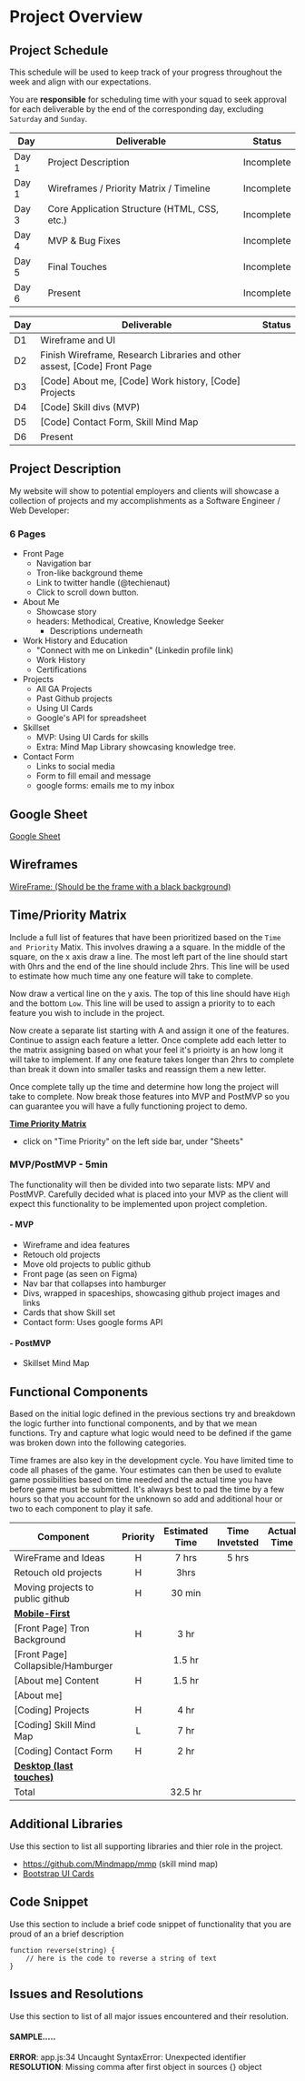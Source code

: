 # Project Overview

## Project Schedule

This schedule will be used to keep track of your progress throughout the week and align with our expectations.  

You are **responsible** for scheduling time with your squad to seek approval for each deliverable by the end of the corresponding day, excluding `Saturday` and `Sunday`.

|  Day | Deliverable | Status
|---|---| ---|
|Day 1| Project Description | Incomplete
|Day 1| Wireframes / Priority Matrix / Timeline | Incomplete
|Day 3| Core Application Structure (HTML, CSS, etc.) | Incomplete
|Day 4| MVP & Bug Fixes | Incomplete
|Day 5| Final Touches | Incomplete
|Day 6| Present | Incomplete

| Day  | Deliverable                                                  | Status |
| ---- | ------------------------------------------------------------ | ------ |
| D1   | Wireframe and UI                                             |        |
| D2   | Finish Wireframe, Research Libraries and other assest, [Code] Front Page |        |
| D3   | [Code] About me, [Code] Work history, [Code] Projects        |        |
| D4   | [Code] Skill divs (MVP)                                      |        |
| D5   | [Code] Contact Form, Skill Mind Map                          |        |
| D6   | Present                                                      |        |



## Project Description

My website will show to potential employers and clients will showcase a collection of projects and my accomplishments as a Software Engineer / Web Developer:

### 6 Pages 

- Front Page
  - Navigation bar
  - Tron-like background theme
  - Link to twitter handle (@techienaut)
  - Click to scroll down button.
- About Me
  - Showcase story
  - headers: Methodical, Creative, Knowledge Seeker
    - Descriptions underneath
- Work History and Education
  - "Connect with me on Linkedin" (Linkedin profile link)
  - Work History
  - Certifications
- Projects
  - All GA Projects
  - Past Github projects
  - Using UI Cards
  - Google's API for spreadsheet
- Skillset
  - MVP: Using UI Cards for skills
  - Extra: Mind Map Library showcasing knowledge tree.
- Contact Form
  - Links to social media
  - Form to fill email and message
  - google forms: emails me to my inbox

## Google Sheet

[Google Sheet](https://docs.google.com/spreadsheets/d/1DfAA8BO98XjX5GeqjctSKzKRZMktYXFHZGb8mR-fEQ0/edit?usp=sharing)

## Wireframes

 [WireFrame: (Should be the frame with a black background)](https://www.figma.com/file/3scDXZePjvadqEBwMG139M/Untitled?node-id=0%3A1)

## Time/Priority Matrix 

Include a full list of features that have been prioritized based on the `Time and Priority` Matix.  This involves drawing a a square.  In the middle of the square, on the x axis draw a line.  The most left part of the line should start with 0hrs and the end of the line should include 2hrs.  This line will be used to estimate how much time any one feature will take to complete. 

Now draw a vertical line on the y axis.  The top of this line should have `High` and the bottom `Low`.  This line will be used to assign a priority to to each feature you wish to include in the project.  

Now create a separate list starting with A and assign it one of the features.  Continue to assign each feature a letter.  Once complete add each letter to the matrix assigning based on what your feel it's prioirty is an how long it will take to implement. If any one feature takes longer than 2hrs to complete than break it down into smaller tasks and reassign them a new letter. 

Once complete tally up the time and determine how long the project will take to complete. Now break those features into MVP and PostMVP so you can guarantee you will have a fully functioning project to demo. 

**[Time Priority Matrix](https://www.figma.com/file/3scDXZePjvadqEBwMG139M/Untitled?node-id=3%3A0)**

- click on "Time Priority" on the left side bar, under "Sheets"

### MVP/PostMVP - 5min

The functionality will then be divided into two separate lists: MPV and PostMVP.  Carefully decided what is placed into your MVP as the client will expect this functionality to be implemented upon project completion.  

#### - MVP

- Wireframe and idea features
- Retouch old projects
- Move old projects to public github
- Front page (as seen on Figma)
- Nav bar that collapses into hamburger 
- Divs, wrapped in spaceships, showcasing github project images and links
- Cards that show Skill set
- Contact form: Uses google forms API

#### - PostMVP

- Skillset Mind Map

### 

## Functional Components

Based on the initial logic defined in the previous sections try and breakdown the logic further into functional components, and by that we mean functions.  Try and capture what logic would need to be defined if the game was broken down into the following categories.

Time frames are also key in the development cycle.  You have limited time to code all phases of the game.  Your estimates can then be used to evalute game possibilities based on time needed and the actual time you have before game must be submitted. It's always best to pad the time by a few hours so that you account for the unknown so add and additional hour or two to each component to play it safe.

| Component | Priority | Estimated Time | Time Invetsted | Actual Time |
| --- | :---: |  :---: | :---: | :---: |
| WireFrame and Ideas                | H | 7 hrs | 5 hrs |  |
| Retouch old projects               | H | 3hrs|                |             |
| Moving projects to public github   | H | 30 min |  |             |
| **<u>Mobile-First</u>**            |  |  |  |             |
| [Front Page] Tron Background | H | 3 hr |  |  |
| [Front Page] Collapsible/Hamburger |  | 1.5 hr |  |  |
| [About me] Content | H | 1.5 hr |  |  |
| [About me] |  |  |  |  |
| [Coding] Projects | H | 4 hr |  |  |
| [Coding] Skill Mind Map | L | 7 hr |  |  |
| [Coding] Contact Form | H | 2 hr |  |  |
| **<u>Desktop (last touches)</u>** |  |  |  |  |
| Total |  | 32.5 hr |  |  |

## Additional Libraries
 Use this section to list all supporting libraries and thier role in the project. 

- https://github.com/Mindmapp/mmp (skill mind map)
- [Bootstrap UI Cards](https://getbootstrap.com/docs/4.0/components/card/)

## Code Snippet

Use this section to include a brief code snippet of functionality that you are proud of an a brief description  

```
function reverse(string) {
	// here is the code to reverse a string of text
}
```

## Issues and Resolutions
 Use this section to list of all major issues encountered and their resolution.

#### SAMPLE.....
**ERROR**: app.js:34 Uncaught SyntaxError: Unexpected identifier                                
**RESOLUTION**: Missing comma after first object in sources {} object